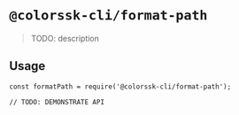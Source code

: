 # `@colorssk-cli/format-path`

> TODO: description

## Usage

```
const formatPath = require('@colorssk-cli/format-path');

// TODO: DEMONSTRATE API
```
